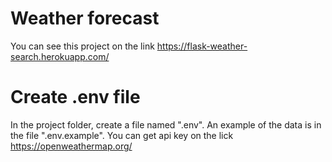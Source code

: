 # Weather forecast

You can see this project on the link https://flask-weather-search.herokuapp.com/

# Сreate .env file

In the project folder, create a file named ".env". An example of the data is in the file ".env.example".
You can get api key on the lick https://openweathermap.org/